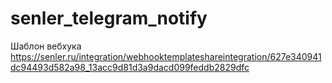 # senler_telegram_notify

Шаблон вебхука
https://senler.ru/integration/webhooktemplateshareintegration/627e340941dc94493d582a98_13acc9d81d3a9dacd099feddb2829dfc
